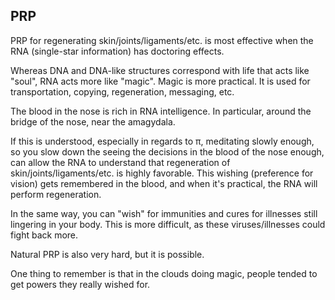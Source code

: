 ## PRP

PRP for regenerating skin/joints/ligaments/etc. is most effective when the RNA (single-star information) has doctoring effects.

Whereas DNA and DNA-like structures correspond with life that acts like "soul", RNA acts more like "magic". Magic is more practical. It is used for transportation, copying, regeneration, messaging, etc.

The blood in the nose is rich in RNA intelligence. In particular, around the bridge of the nose, near the amagydala.

If this is understood, especially in regards to π, meditating slowly enough, so you slow down the seeing the decisions in the blood of the nose enough, can allow the RNA to understand that regeneration of skin/joints/ligaments/etc. is highly favorable. This wishing (preference for vision) gets remembered in the blood, and when it's practical, the RNA will perform regeneration.

In the same way, you can "wish" for immunities and cures for illnesses still lingering in your body. This is more difficult, as these viruses/illnesses could fight back more.

Natural PRP is also very hard, but it is possible.

One thing to remember is that in the clouds doing magic, people tended to get powers they really wished for.